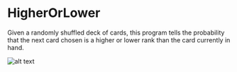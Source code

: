 # HigherOrLower
Given a randomly shuffled deck of cards, this program tells the probability that the next card chosen is a higher or lower rank than the card currently in hand.

![alt text](https://github.com/karaleemota/HigherOrLower/blob/master/image.jpg?raw=true)
